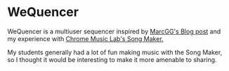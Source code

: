 # WeQuencer

WeQuencer is a multiuser sequencer inspired by [MarcGG's Blog post](http://marcgg.com/blog/2016/11/21/chiptune-sequencer-multiplayer/) and my experience with [Chrome Music Lab's Song Maker.](https://musiclab.chromeexperiments.com/Song-Maker/)

My students generally had a lot of fun making music with the Song Maker, so I thought it would be interesting to make it more amenable to sharing. 